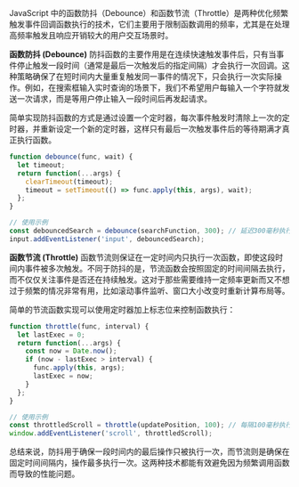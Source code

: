 JavaScript 中的函数防抖（Debounce）和函数节流（Throttle）是两种优化频繁触发事件回调函数执行的技术，它们主要用于限制函数调用的频率，尤其是在处理高频率触发且响应开销较大的用户交互场景时。

**函数防抖 (Debounce)**
防抖函数的主要作用是在连续快速触发事件后，只有当事件停止触发一段时间（通常是最后一次触发后的指定间隔）才会执行一次回调。这种策略确保了在短时间内大量重复触发同一事件的情况下，只会执行一次实际操作。例如，在搜索框输入实时查询的场景下，我们不希望用户每输入一个字符就发送一次请求，而是等用户停止输入一段时间后再发起请求。

简单实现防抖函数的方式是通过设置一个定时器，每次事件触发时清除上一次的定时器，并重新设定一个新的定时器，这样只有最后一次触发事件后的等待期满才真正执行函数。

```javascript
function debounce(func, wait) {
  let timeout;
  return function(...args) {
    clearTimeout(timeout);
    timeout = setTimeout(() => func.apply(this, args), wait);
  };
}

// 使用示例
const debouncedSearch = debounce(searchFunction, 300); // 延迟300毫秒执行
input.addEventListener('input', debouncedSearch);
```

**函数节流 (Throttle)**
函数节流则保证在一定时间内只执行一次函数，即使这段时间内事件被多次触发。不同于防抖的是，节流函数会按照固定的时间间隔去执行，而不仅仅关注事件是否还在持续触发。这对于那些需要维持一定频率更新而又不想过于频繁的情况非常有用，比如滚动事件监听、窗口大小改变时重新计算布局等。

简单的节流函数实现可以使用定时器加上标志位来控制函数执行：

```javascript
function throttle(func, interval) {
  let lastExec = 0;
  return function(...args) {
    const now = Date.now();
    if (now - lastExec > interval) {
      func.apply(this, args);
      lastExec = now;
    }
  };
}

// 使用示例
const throttledScroll = throttle(updatePosition, 100); // 每隔100毫秒执行一次
window.addEventListener('scroll', throttledScroll);
```

总结来说，防抖用于确保一段时间内的最后操作只被执行一次，而节流则是确保在固定时间间隔内，操作最多执行一次。这两种技术都能有效避免因为频繁调用函数而导致的性能问题。